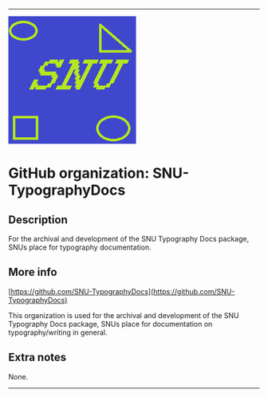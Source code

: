 
***

![SNU_blue_and_gold_legacy_icon.png failed to load. The file may be missing or corrupt. Check the file path for errors first.](/AdditionalInfo/1/SNU-TypographyDocs/SNU_blue_and_gold_legacy_icon.png)

# GitHub organization: SNU-TypographyDocs

## Description

For the archival and development of the SNU Typography Docs package, SNUs place for typography documentation.

## More info

[https://github.com/SNU-TypographyDocs](https://github.com/SNU-TypographyDocs)

This organization is used for the archival and development of the SNU Typography Docs package, SNUs place for documentation on typography/writing in general.

## Extra notes

None.

***
